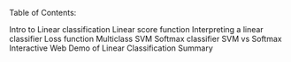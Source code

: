 Table of Contents:



Intro to Linear classification
Linear score function
Interpreting a linear classifier
Loss function
Multiclass SVM
Softmax classifier
SVM vs Softmax
Interactive Web Demo of Linear Classification
Summary